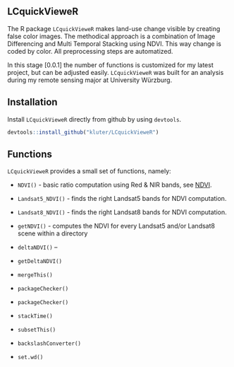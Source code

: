 LCquickVieweR
---
The R package `LCquickVieweR` makes land-use change visible by creating false color images. 
The methodical approach is a combination of Image Differencing and Multi Temporal Stacking using NDVI.
This way change is coded by color. All preprocessing steps are automatized.

In this stage [0.0.1] the number of functions is customized for my latest project, but can be adjusted easily.
`LCquickVieweR` was built for an analysis during my remote sensing major at University Würzburg.

## Installation
Install `LCquickVieweR` directly from github by using `devtools`.
``` r
devtools::install_github("kluter/LCquickVieweR")
```

## Functions
`LCquickVieweR` provides a small set of functions, namely:

* `NDVI()` - basic ratio computation using Red & NIR bands, see [NDVI](https://en.wikipedia.org/wiki/Normalized_difference_vegetation_index).
* `Landsat5_NDVI()` - finds the right Landsat5 bands for NDVI computation.
* `Landsat8_NDVI()` - finds the right Landsat8 bands for NDVI computation.
* `getNDVI()` - computes the NDVI for every Landsat5 and/or Landsat8 scene within a directory

* `deltaNDVI()` – 
* `getDeltaNDVI()`

-   `mergeThis()`

-   `packageChecker()`
-   `packageChecker()`
-   `stackTime()`
-   `subsetThis()`

-   `backslashConverter()`
-   `set.wd()`

